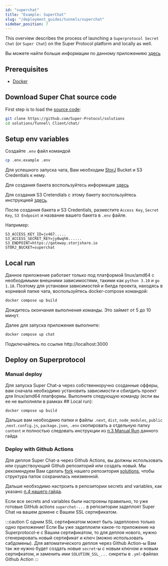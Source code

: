 ```yaml
---
id: "superchat"
title: "Example: SuperChat"
slug: "/deployment_guides/tunnels/superchat"
sidebar_position: 7
---
```


This overview describes the process of launching a `Superprotocol Secret Chat` (or `Super Chat`) on the Super Protocol platform and locally as well.

Вы можете найти больше информации по данному приложенияю [здесь](/developers/marketplace_offers/chat)

## Prerequisites

* [Docker](https://docs.docker.com/engine/install/)

## Download Super Chat source code

First step is to load the [source code](https://github.com/Super-Protocol/solutions):

```bash
git clone https://github.com/Super-Protocol/solutions
cd solutions/Tunnel\ Client/chat/
```

## Setup env variables

Создайте `.env` файл командой

```bash
cp .env.example .env
```

Для успешного запуска чата, Вам необходим [StorJ](https://www.storj.io) Bucket и S3 Credentials к нему.

Для создания бакета воспользуйтесь информацие [здесь](developers/cli_guides/storages#creating-a-bucket)

Для создания S3 Cretendials с этому бакету воспользуйтесь инструкцией [здесь](https://docs.storj.io/dcs/access#create-s3-credentials).

После создания бакета и S3 Credentials, разместите `Access Key`, `Secret Key`, `S3 Endpoint` и название вашего бакета в `.env` файле. 

Например:
```
S3_ACCESS_KEY_ID=jv467.....
S3_ACCESS_SECRET_KEY=jy8wqh6......
S3_ENDPOINT=https://gateway.storjshare.io
STORJ_BUCKET=superchat
```

## Local run

Данное приложение работает только под платформой linux/amd64 с необходимыми внешними зависимостями, такими как `python 3.10` и `go 1.18`.  Поэтому для установки зависимостей и билда проекта, находясь в корневой папке чата, воспользуйтесь docker-compose командой:

```bash
docker compose up build
```

Дождитесь окончания выполнения команды. Это займет от 5 до 10 минут.

Далее для запуска приложения выполните:

```bash
docker compose up chat
```

Подключайтесь по ссылке http://localhost:3000



## Deploy on Superprotocol

### Manual deploy

Для запуска Super Chat-а через собственноручно созданные офферы, вам сначала необходимо установить зависимости и сбилдить проект для linux/amd64 платформы. Выполните следующую команду (если вы ее не выполняли в рамках ## Local run):

```bash
docker compose up build
```

Дальше вам необходмио папки и файлы `.next`, `dist`, `node_modules`, `public` ,`next.config.js`, `package.json`, `.env` скопировать а отдельную папку `content` и полностью следовать инструкции из [п.3 Manual Run](/developers/deployment_guides/nodejs_tunnels/manual_run) данного гайда

### Deploy with Github Actions

Для деплоя Super Chat-а через Github Actions, вы должны использовать или существоующий Github репозиторий или создать новый. Мы рекомендуем Вам сделать [fork](https://docs.github.com/en/get-started/quickstart/fork-a-repo) нашего репозитория [solutions](https://github.com/Super-Protocol/solutions), чтобы структура папок сохранилась неизменной.

Дальше необходимо настроить в репозитории secrets and variables, как указано [п.4 нашего гайда](/developers/deployment_guides/nodejs_tunnels/repo#preparing-secrets-and-variables).

Если все secrets and variables были настроены правильно, то уже готовые GitHub actions `superchat-...` в репозитории задеплоят Super Chat на вашем домене с Вашем SSL сертификатом.

:::caution
С одним SSL сертификатом может быть задеплоено только одно приложение!
 Если Вы уже задеплоили какое-то приложение на Superprotocol-е с Вашим сертификатом, то для деплоя нового, нужно сгенерировать новый сертификат и ключ (можно использовать сабдомены).
  Для автоматического деплоя через Github Action-ы Вам так же нужно будет создать новые `secret`-ы с новым ключом и новым сертифкатом, и заменить ими `SOLUTION_SSL_...` сикреты в `.yml`-файлах Github Action
:::